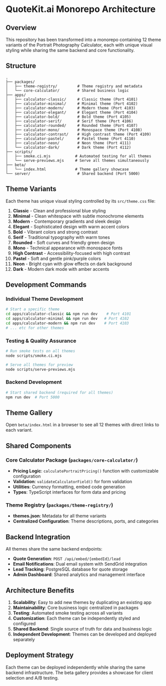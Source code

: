 # QuoteKit.ai Monorepo Architecture

## Overview
This repository has been transformed into a monorepo containing 12 theme variants of the Portrait Photography Calculator, each with unique visual styling while sharing the same backend and core functionality.

## Structure

```
.
├── packages/
│   ├── theme-registry/         # Theme registry and metadata
│   └── core-calculator/        # Shared business logic
├── apps/
│   ├── calculator-classic/     # Classic theme (Port 4101)
│   ├── calculator-minimal/     # Minimal theme (Port 4102)
│   ├── calculator-modern/      # Modern theme (Port 4103)
│   ├── calculator-elegant/     # Elegant theme (Port 4104)
│   ├── calculator-bold/        # Bold theme (Port 4105)
│   ├── calculator-serif/       # Serif theme (Port 4106)
│   ├── calculator-rounded/     # Rounded theme (Port 4107)
│   ├── calculator-mono/        # Monospace theme (Port 4108)
│   ├── calculator-contrast/    # High contrast theme (Port 4109)
│   ├── calculator-pastel/      # Pastel theme (Port 4110)
│   ├── calculator-neon/        # Neon theme (Port 4111)
│   └── calculator-dark/        # Dark theme (Port 4112)
├── scripts/
│   ├── smoke.ci.mjs           # Automated testing for all themes
│   └── serve-previews.mjs     # Serve all themes simultaneously
├── beta/
│   └── index.html             # Theme gallery showcase
└── server/                     # Shared backend (Port 5000)
```

## Theme Variants

Each theme has unique visual styling controlled by its `src/theme.css` file:

1. **Classic** - Clean and professional blue styling
2. **Minimal** - Clean whitespace with subtle monochrome elements
3. **Modern** - Contemporary gradients and sleek design
4. **Elegant** - Sophisticated design with warm accent colors
5. **Bold** - Vibrant colors and strong contrast
6. **Serif** - Traditional typography with warm tones
7. **Rounded** - Soft curves and friendly green design
8. **Mono** - Technical appearance with monospace fonts
9. **High Contrast** - Accessibility-focused with high contrast
10. **Pastel** - Soft and gentle pink/purple colors
11. **Neon** - Bright cyan with glow effects on dark background
12. **Dark** - Modern dark mode with amber accents

## Development Commands

### Individual Theme Development
```bash
# Start a specific theme
cd apps/calculator-classic && npm run dev    # Port 4101
cd apps/calculator-minimal && npm run dev   # Port 4102
cd apps/calculator-modern && npm run dev    # Port 4103
# ... etc for other themes
```

### Testing & Quality Assurance
```bash
# Run smoke tests on all themes
node scripts/smoke.ci.mjs

# Serve all themes for preview
node scripts/serve-previews.mjs
```

### Backend Development
```bash
# Start shared backend (required for all themes)
npm run dev  # Port 5000
```

## Theme Gallery
Open `beta/index.html` in a browser to see all 12 themes with direct links to each variant.

## Shared Components

### Core Calculator Package (`packages/core-calculator/`)
- **Pricing Logic**: `calculatePortraitPricing()` function with customizable configuration
- **Validation**: `validateCalculatorField()` for form validation
- **Utilities**: Currency formatting, embed code generation
- **Types**: TypeScript interfaces for form data and pricing

### Theme Registry (`packages/theme-registry/`)
- **themes.json**: Metadata for all theme variants
- **Centralized Configuration**: Theme descriptions, ports, and categories

## Backend Integration
All themes share the same backend endpoints:
- **Quote Generation**: `POST /api/embed/{embedId}/lead`
- **Email Notifications**: Dual email system with SendGrid integration
- **Lead Tracking**: PostgreSQL database for quote storage
- **Admin Dashboard**: Shared analytics and management interface

## Architecture Benefits

1. **Scalability**: Easy to add new themes by duplicating an existing app
2. **Maintainability**: Core business logic centralized in packages
3. **Testing**: Automated smoke testing across all variants
4. **Customization**: Each theme can be independently styled and configured
5. **Shared Backend**: Single source of truth for data and business logic
6. **Independent Development**: Themes can be developed and deployed separately

## Deployment Strategy
Each theme can be deployed independently while sharing the same backend infrastructure. The beta gallery provides a showcase for client selection and A/B testing.